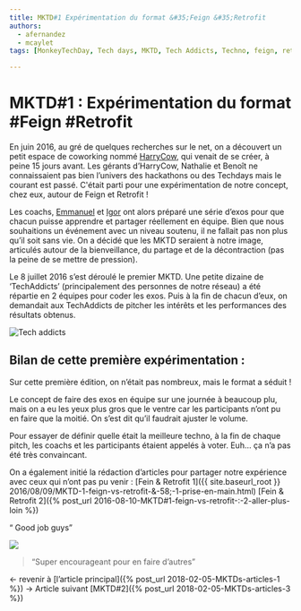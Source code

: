 ```yaml
---
title: MKTD#1 Expérimentation du format &#35;Feign &#35;Retrofit
authors:
  - afernandez
  - mcaylet
tags: [MonkeyTechDay, Tech days, MKTD, Tech Addicts, Techno, feign, retrofit]

---
```



# MKTD#1 : Expérimentation du format #Feign #Retrofit
En juin 2016, au gré de quelques recherches sur le net, on a découvert un petit espace de coworking nommé [HarryCow](https://www.harrycow.com/), <!--more-->qui venait de se créer, à peine 15 jours avant. Les gérants d’HarryCow, Nathalie et Benoît ne connaissaient pas bien l’univers des hackathons ou des Techdays mais le courant est passé. C'était parti pour une expérimentation de notre concept, chez eux, autour de Feign et Retrofit !

Les coachs, [Emmanuel](https://twitter.com/EmmanuelVinas) et [Igor](https://twitter.com/ilaborie) ont alors préparé une série d’exos pour que chacun puisse apprendre et partager réellement en équipe.
Bien que nous souhaitions un événement avec un niveau soutenu, il ne fallait pas non plus qu’il soit sans vie. On a décidé que les MKTD seraient à notre image, articulés autour de la bienveillance, du partage et de la décontraction (pas la peine de se mettre de pression).

Le 8 juillet 2016 s’est déroulé le premier MKTD. Une petite dizaine de ‘TechAddicts’ (principalement des personnes de notre réseau) a été répartie en 2 équipes pour coder les exos. Puis à la fin de chacun d’eux, on demandait aux TechAddicts de pitcher les intérêts et les performances des résultats obtenus.

![Tech addicts](https://lh3.googleusercontent.com/rzJgydSqOvXJ2y7_Bn4x6hXFTnSM1TWqdkkM4XTehib17qqVIAea7JtIt0OcDT5yqtZFIRBjpx6FEqOfS4a_W-TZMmIIf2aiVDFxNBwguHNFpNq03e-BcUSJWhgvQFlhpr7_VjVbZ-qOZEtdOyW4qtvpwvrW4OLYONZ5nXG6U65CJX9u7_c2TCzlj940SGJsV4s5SrO2_ZNyrdR6C7ExflyC53jI1tLfTY1JshH6ygPQR8gT5YsR9-LMJibH_OpQ1dR8H0g98vGENCg2CoS4FfKSuXkDR-cjpgTwvbJsDRXicnUUQ3yB_F2S4IlpMQljDjvkSpQHyEY8QSyUJJXsEEbLGYkUU7VL8rlKkeCmzIQNE4dXsmERpFMK8jFP3cZ5Y0kbcnZu8pTlSLDwXcedMFwXK3uWHlekd2YcRzOiMm2QVRclIkaUkzX2wzlFpgLFWJU4YR-NF8VVmODiiU-O4OBy6Ixkrqrx2L2K2iSSym50LW-QEfDYvx_O2HrkWmq9DCVsb2R2QLx-ydWPPNP0WtR-6iGSjtmBA2rZ4UqeUDwfl1rZlp_EVT2BkbKKkXwwX88tO_uUlmYJoEY5_UdRndFF-gCsAV4h2nMwBKPG7LQEzqVG-Fmp2y4_nahOGL784smMi9BfrniqkDrgjxTgqCTrjTZ2itEE=w1499-h903-no)

## Bilan de cette première expérimentation : 

Sur cette première édition, on n’était pas nombreux, mais le format a séduit !

Le concept de faire des exos en équipe sur une journée à beaucoup plu, mais on a eu les yeux plus gros que le ventre car les participants n’ont pu en faire que la moitié. On s’est dit qu’il faudrait ajuster le volume.

Pour essayer de définir quelle était la meilleure techno, à la fin de chaque pitch, les coachs et les participants étaient appelés à voter. Euh… ça n’a pas été très convaincant. 

On a également initié la rédaction d’articles pour partager notre expérience avec ceux qui n’ont pas pu venir :
[Fein & Retrofit 1]({{ site.baseurl_root }}
2016/08/09/MKTD-1-feign-vs-retrofit-&-58;-1-prise-en-main.html)
[Fein & Retrofit 2]({% post_url 2016-08-10-MKTD#1-feign-vs-retrofit-&#58;-2-aller-plus-loin %})


 “ Good job guys”
 
![](https://lh3.googleusercontent.com/gpKAtXJq8cjL160kMpiih1-0MmZRd7piSX-LR3e-ZovPDx48oU0mHegPCcRd2PTjiOTN-5WUbr0ANNRuUxk8BOiqL75_8rLIRNrXf0yrlxZLUgQVLiFPJfT1Ld5uOgIFVNC2zR69gaTF62f-4dN9KecSXpLwYOO6S6yZJohr41b_5MK9lhVdVTnFKXrUlHQVkDz0Gwoh6p8dY8FVSuEYS4dthNB-WHPhOIQnsZA2CEffWZoRcoWMPagAoljaIgMmisncuKZq4WiO7rX1mgx2saR3toKMHpcFxi1zoDroFbSR05eDJWIfdGFouGJs1HcjAz-10dL8ZY9Xcy31aev9I-stlvlSNAd1M_vIMry_rGmji_kjJk0wM1V0kFq0zuVseDXD1qSJj716HkP4J1GpcK1V9Skehx4FeAjwsyVg6PLxQFnLKx_wX1PtU3lmV4VDUOMVUjzGMAJjkZ8XH2p2bs5nfTux6OCkCtlFe9h7kqwjc2rytZ43j8Nw9MCK7U8CSIoEs2fpnphB-08YIpnIK-x22o3cCkan6ffTfKkiX8fe99ovRYW8-Nzgq8DhxkkVCGXACtklWbHSMnWN8IbIkhFhOYqDU1UdWakIpf8U8R-uTPLeeZysKueBBRJP7qqwZTmgLF3OeHPIobBDtJ0X-ISESPimbNWD=w300-h230-no)

 > “Super encourageant pour en faire d’autres”

← revenir à [l’article principal]({% post_url 2018-02-05-MKTDs-articles-1 %}) → Article suivant [MKTD#2]({% post_url 2018-02-05-MKTDs-articles-3 %})



